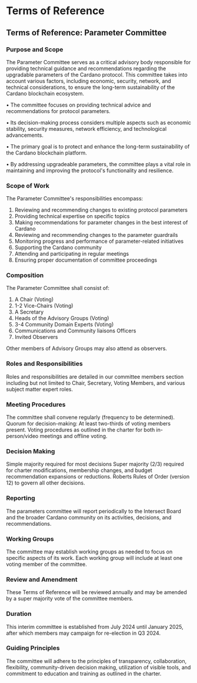 # Terms of Reference

## Terms of Reference: Parameter Committee

### **Purpose and Scope**

The Parameter Committee serves as a critical advisory body responsible for providing technical guidance and recommendations regarding the upgradable parameters of the Cardano protocol. This committee takes into account various factors, including economic, security, network, and technical considerations, to ensure the long-term sustainability of the Cardano blockchain ecosystem.

• The committee focuses on providing technical advice and recommendations for protocol parameters.

• Its decision-making process considers multiple aspects such as economic stability, security measures, network efficiency, and technological advancements.

• The primary goal is to protect and enhance the long-term sustainability of the Cardano blockchain platform.

• By addressing upgradeable parameters, the committee plays a vital role in maintaining and improving the protocol's functionality and resilience.

### **Scope of Work**

The Parameter Committee's responsibilities encompass:

1. Reviewing and recommending changes to existing protocol parameters
2. Providing technical expertise on specific topics
3. Making recommendations for parameter changes in the best interest of Cardano
4. Reviewing and recommending changes to the parameter guardrails
5. Monitoring progress and performance of parameter-related initiatives
6. Supporting the Cardano community
7. Attending and participating in regular meetings
8. Ensuring proper documentation of committee proceedings

### **Composition**

The Parameter Committee shall consist of:

1. A Chair (Voting)
2. 1-2 Vice-Chairs (Voting)
3. A Secretary
4. Heads of the Advisory Groups (Voting)
5. 3-4 Community Domain Experts  (Voting)
6. Communications and Community liaisons Officers
7. Invited Observers

Other members of Advisory Groups may also attend as observers.

### **Roles and Responsibilities**

Roles and responsibilities are detailed in our committee members section including but not limited to Chair, Secretary, Voting Members, and various subject matter expert roles.

### **Meeting Procedures**

The committee shall convene regularly (frequency to be determined). Quorum for decision-making: At least two-thirds of voting members present. Voting procedures as outlined in the charter for both in-person/video meetings and offline voting.

### **Decision Making**

Simple majority required for most decisions Super majority (2/3) required for charter modifications, membership changes, and budget recommendation expansions or reductions. Roberts Rules of Order (version 12) to govern all other decisions.

### **Reporting**

The parameters committee will report periodically to the Intersect Board and the broader Cardano community on its activities, decisions, and recommendations.

### **Working Groups**

The committee may establish working groups as needed to focus on specific aspects of its work. Each working group will include at least one voting member of the committee.

### **Review and Amendment**

These Terms of Reference will be reviewed annually and may be amended by a super majority vote of the committee members.

### **Duration**

This interim committee is established from July 2024 until January 2025, after which members may campaign for re-election in Q3 2024.

### **Guiding Principles**

The committee will adhere to the principles of transparency, collaboration, flexibility, community-driven decision making, utilization of visible tools, and commitment to education and training as outlined in the charter.


